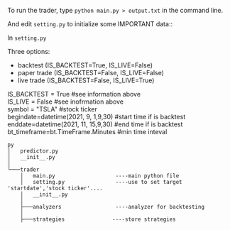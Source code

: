 To run the trader, type `python main.py > output.txt` in the command line.

And edit  `setting.py` to initialize some IMPORTANT data::

In `setting.py`

Three options:
 - backtest (IS_BACKTEST=True, IS_LIVE=False)
 - paper trade (IS_BACKTEST=False, IS_LIVE=False)
 - live trade (IS_BACKTEST=False, IS_LIVE=True)


IS_BACKTEST = True            #see information above  
IS_LIVE = False               #see inofrmation above  
symbol = "TSLA"               #stock ticker  
begindate=datetime(2021, 9, 1,9,30)      #start time if is backtest  
enddate=datetime(2021, 11, 15,9,30)      #end time if is backtest  
bt_timeframe=bt.TimeFrame.Minutes       #min time inteval  

```
py
│   predictor.py
│   __init__.py
│   
└───trader
    │   main.py	                  ----main python file
    │   setting.py                ----use to set target 'startdate','stock ticker'....
    │   __init__.py
    │   
    ├───analyzers                 ----analyzer for backtesting
    │           
    ├───strategies               ----store strategies
```

